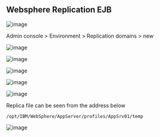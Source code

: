 ## Websphere Replication EJB

![image](https://user-images.githubusercontent.com/3519706/80279092-f4353200-8703-11ea-84b7-ce5f3e95dbf0.png)

Admin console > Environment > Replication domains > new

![image](https://user-images.githubusercontent.com/3519706/80279108-0fa03d00-8704-11ea-8ae0-b24465be3e33.png)

![image](https://user-images.githubusercontent.com/3519706/80279133-3bbbbe00-8704-11ea-8066-74d0b6fd4b19.png)

![image](https://user-images.githubusercontent.com/3519706/80279149-4bd39d80-8704-11ea-82b2-c3b5743fe314.png)

![image](https://user-images.githubusercontent.com/3519706/80279158-5857f600-8704-11ea-9bb0-e8973a3eea48.png)

![image](https://user-images.githubusercontent.com/3519706/80279163-67d73f00-8704-11ea-93b3-a2cd1eb1f5f9.png)

Replica file can be seen from the address below

    /opt/IBM/WebSphere/AppServer/profiles/AppSrv01/temp

![image](https://user-images.githubusercontent.com/3519706/80279190-9228fc80-8704-11ea-9b80-0742d0ece111.png)
